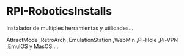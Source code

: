 # RPI-RoboticsInstalls
 Instalador de multiples herramientas y utilidades...

 AttractMode ,RetroArch ,EmulationStation ,WebMin ,Pi-Hole ,Pi-VPN ,EmulOS y MasOS....